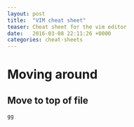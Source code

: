 ```yaml
---
layout: post
title:  "VIM cheat sheet"
teaser: Cheat sheet for the vim editor
date:   2016-03-08 22:11:26 +0000
categories: cheat-sheets
---
```


# Moving around

## Move to top of file

    gg
